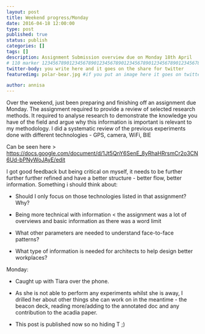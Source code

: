 ```yaml
---
layout: post
title: Weekend progress/Monday
date: 2016-04-18 12:00:00
type: post
published: true
status: publish
categories: []
tags: []
description: Assignment Submission overview due on Monday 18th April
# 110 marker 1234567890123456789012345678901234567890123456789012345678901234567890123456789012345678901234567890123456789
twitter-body: you write here and it goes on the share for twitter
featuredimg: polar-bear.jpg #if you put an image here it goes on twitter too

author: annisa
---
```


Over the weekend, just been preparing and finishing off an assignment due Monday. The assignment required to provide a review of selected research methods. It required to analyse research to demonstrate the knowledge you have of the field and argue why this information is important is relevant to my methodology.
I did a systematic review of the previous experiments done with different technologies - GPS, camera, WiFi, BlE

Can be seen here > https://docs.google.com/document/d/1Jt5QnY6SenE_8yRhaHRrsmCr2o3CN6Ud-bPNyWoJAyE/edit

I got good feedback but being critical on myself, it needs to be further further further refined and have a better structure - better flow, better information. 
Something i should think about: 

- Should I only focus on those technologies listed in that assignment? Why?

- Being more technical with information < the assignment was a lot of overviews and basic information as there was a word limit

- What other parameters are needed to understand face-to-face patterns?

- What type of information is needed for architects to help design better workplaces?

Monday:

- Caught up with Tiara over the phone.

- As she is not able to perform any experiments whilst she is away, I drilled her about other things she can work on in the meantime - the beacon deck, reading more/adding to the annotated doc and any contribution to the acadia paper. 

- This post is published now so no hiding T ;)
